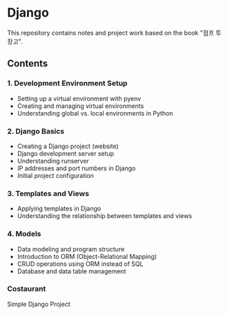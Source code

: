 # Django
This repository contains notes and project work based on the book "점프 투 장고".

## Contents
### 1. Development Environment Setup
- Setting up a virtual environment with pyenv
- Creating and managing virtual environments
- Understanding global vs. local environments in Python
### 2. Django Basics
- Creating a Django project (website)
- Django development server setup
- Understanding runserver
- IP addresses and port numbers in Django
- Initial project configuration
### 3. Templates and Views
- Applying templates in Django
- Understanding the relationship between templates and views
### 4. Models
- Data modeling and program structure
- Introduction to ORM (Object-Relational Mapping)
- CRUD operations using ORM instead of SQL
- Database and data table management
### Costaurant
Simple Django Project
